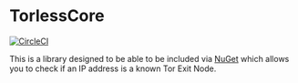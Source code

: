 # TorlessCore

[![CircleCI](https://circleci.com/gh/PartTimeLegend/TorlessCore.svg?style=svg)](https://circleci.com/gh/PartTimeLegend/TorlessCore)

This is a library designed to be able to be included via [NuGet](https://www.nuget.org/) which allows you to check if an IP address is a known Tor Exit Node.
